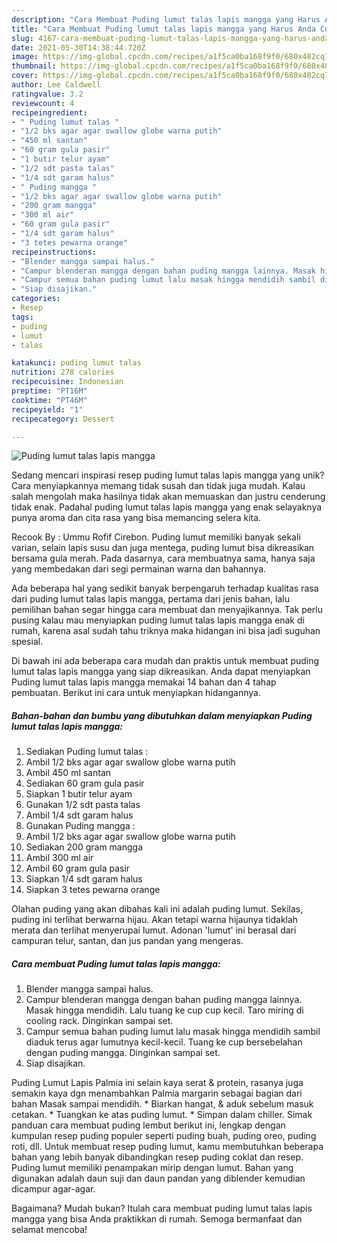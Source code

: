 ```yaml
---
description: "Cara Membuat Puding lumut talas lapis mangga yang Harus Anda Coba"
title: "Cara Membuat Puding lumut talas lapis mangga yang Harus Anda Coba"
slug: 4167-cara-membuat-puding-lumut-talas-lapis-mangga-yang-harus-anda-coba
date: 2021-05-30T14:38:44.720Z
image: https://img-global.cpcdn.com/recipes/a1f5ca0ba168f9f0/680x482cq70/puding-lumut-talas-lapis-mangga-foto-resep-utama.jpg
thumbnail: https://img-global.cpcdn.com/recipes/a1f5ca0ba168f9f0/680x482cq70/puding-lumut-talas-lapis-mangga-foto-resep-utama.jpg
cover: https://img-global.cpcdn.com/recipes/a1f5ca0ba168f9f0/680x482cq70/puding-lumut-talas-lapis-mangga-foto-resep-utama.jpg
author: Lee Caldwell
ratingvalue: 3.2
reviewcount: 4
recipeingredient:
- " Puding lumut talas "
- "1/2 bks agar agar swallow globe warna putih"
- "450 ml santan"
- "60 gram gula pasir"
- "1 butir telur ayam"
- "1/2 sdt pasta talas"
- "1/4 sdt garam halus"
- " Puding mangga "
- "1/2 bks agar agar swallow globe warna putih"
- "200 gram mangga"
- "300 ml air"
- "60 gram gula pasir"
- "1/4 sdt garam halus"
- "3 tetes pewarna orange"
recipeinstructions:
- "Blender mangga sampai halus."
- "Campur blenderan mangga dengan bahan puding mangga lainnya. Masak hingga mendidih. Lalu tuang ke cup cup kecil. Taro miring di cooling rack. Dinginkan sampai set."
- "Campur semua bahan puding lumut lalu masak hingga mendidih sambil diaduk terus agar lumutnya kecil-kecil. Tuang ke cup bersebelahan dengan puding mangga. Dinginkan sampai set."
- "Siap disajikan."
categories:
- Resep
tags:
- puding
- lumut
- talas

katakunci: puding lumut talas 
nutrition: 278 calories
recipecuisine: Indonesian
preptime: "PT16M"
cooktime: "PT46M"
recipeyield: "1"
recipecategory: Dessert

---
```



![Puding lumut talas lapis mangga](https://img-global.cpcdn.com/recipes/a1f5ca0ba168f9f0/680x482cq70/puding-lumut-talas-lapis-mangga-foto-resep-utama.jpg)

Sedang mencari inspirasi resep puding lumut talas lapis mangga yang unik? Cara menyiapkannya memang tidak susah dan tidak juga mudah. Kalau salah mengolah maka hasilnya tidak akan memuaskan dan justru cenderung tidak enak. Padahal puding lumut talas lapis mangga yang enak selayaknya punya aroma dan cita rasa yang bisa memancing selera kita.

Recook By : Ummu Rofif Cirebon. Puding lumut memiliki banyak sekali varian, selain lapis susu dan juga mentega, puding lumut bisa dikreasikan bersama gula merah. Pada dasarnya, cara membuatnya sama, hanya saja yang membedakan dari segi permainan warna dan bahannya.

Ada beberapa hal yang sedikit banyak berpengaruh terhadap kualitas rasa dari puding lumut talas lapis mangga, pertama dari jenis bahan, lalu pemilihan bahan segar hingga cara membuat dan menyajikannya. Tak perlu pusing kalau mau menyiapkan puding lumut talas lapis mangga enak di rumah, karena asal sudah tahu triknya maka hidangan ini bisa jadi suguhan spesial.


Di bawah ini ada beberapa cara mudah dan praktis untuk membuat puding lumut talas lapis mangga yang siap dikreasikan. Anda dapat menyiapkan Puding lumut talas lapis mangga memakai 14 bahan dan 4 tahap pembuatan. Berikut ini cara untuk menyiapkan hidangannya.

<!--inarticleads1-->

##### Bahan-bahan dan bumbu yang dibutuhkan dalam menyiapkan Puding lumut talas lapis mangga:

1. Sediakan  Puding lumut talas :
1. Ambil 1/2 bks agar agar swallow globe warna putih
1. Ambil 450 ml santan
1. Sediakan 60 gram gula pasir
1. Siapkan 1 butir telur ayam
1. Gunakan 1/2 sdt pasta talas
1. Ambil 1/4 sdt garam halus
1. Gunakan  Puding mangga :
1. Ambil 1/2 bks agar agar swallow globe warna putih
1. Sediakan 200 gram mangga
1. Ambil 300 ml air
1. Ambil 60 gram gula pasir
1. Siapkan 1/4 sdt garam halus
1. Siapkan 3 tetes pewarna orange


Olahan puding yang akan dibahas kali ini adalah puding lumut. Sekilas, puding ini terlihat berwarna hijau. Akan tetapi warna hijaunya tidaklah merata dan terlihat menyerupai lumut. Adonan &#39;lumut&#39; ini berasal dari campuran telur, santan, dan jus pandan yang mengeras. 

<!--inarticleads2-->

##### Cara membuat Puding lumut talas lapis mangga:

1. Blender mangga sampai halus.
1. Campur blenderan mangga dengan bahan puding mangga lainnya. Masak hingga mendidih. Lalu tuang ke cup cup kecil. Taro miring di cooling rack. Dinginkan sampai set.
1. Campur semua bahan puding lumut lalu masak hingga mendidih sambil diaduk terus agar lumutnya kecil-kecil. Tuang ke cup bersebelahan dengan puding mangga. Dinginkan sampai set.
1. Siap disajikan.


Puding Lumut Lapis Palmia ini selain kaya serat &amp; protein, rasanya juga semakin kaya dgn menambahkan Palmia margarin sebagai bagian dari bahan Masak sampai mendidih. * Biarkan hangat, &amp; aduk sebelum masuk cetakan. * Tuangkan ke atas puding lumut. * Simpan dalam chiller. Simak panduan cara membuat puding lembut berikut ini, lengkap dengan kumpulan resep puding populer seperti puding buah, puding oreo, puding roti, dll. Untuk membuat resep puding lumut, kamu membutuhkan beberapa bahan yang lebih banyak dibandingkan resep puding coklat dan resep. Puding lumut memiliki penampakan mirip dengan lumut. Bahan yang digunakan adalah daun suji dan daun pandan yang diblender kemudian dicampur agar-agar. 

Bagaimana? Mudah bukan? Itulah cara membuat puding lumut talas lapis mangga yang bisa Anda praktikkan di rumah. Semoga bermanfaat dan selamat mencoba!
